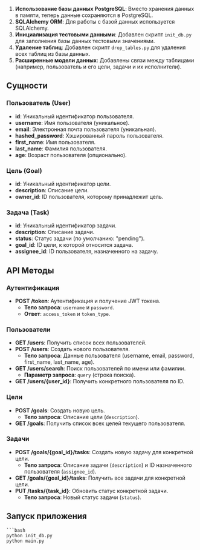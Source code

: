 1. **Использование базы данных PostgreSQL**: Вместо хранения данных в памяти, теперь данные сохраняются в PostgreSQL.
2. **SQLAlchemy ORM**: Для работы с базой данных используется SQLAlchemy.
3. **Инициализация тестовыми данными**: Добавлен скрипт `init_db.py` для заполнения базы данных тестовыми значениями.
4. **Удаление таблиц**: Добавлен скрипт `drop_tables.py` для удаления всех таблиц из базы данных.
5. **Расширенные модели данных**: Добавлены связи между таблицами (например, пользователь и его цели, задачи и их исполнители).

## Сущности

### Пользователь (User)
- **id**: Уникальный идентификатор пользователя.
- **username**: Имя пользователя (уникальное).
- **email**: Электронная почта пользователя (уникальная).
- **hashed_password**: Хэшированный пароль пользователя.
- **first_name**: Имя пользователя.
- **last_name**: Фамилия пользователя.
- **age**: Возраст пользователя (опционально).

### Цель (Goal)
- **id**: Уникальный идентификатор цели.
- **description**: Описание цели.
- **owner_id**: ID пользователя, которому принадлежит цель.

### Задача (Task)
- **id**: Уникальный идентификатор задачи.
- **description**: Описание задачи.
- **status**: Статус задачи (по умолчанию: "pending").
- **goal_id**: ID цели, к которой относится задача.
- **assignee_id**: ID пользователя, назначенного на задачу.

## API Методы

### Аутентификация
- **POST /token**: Аутентификация и получение JWT токена.
  - **Тело запроса**: `username` и `password`.
  - **Ответ**: `access_token` и `token_type`.

### Пользователи
- **GET /users**: Получить список всех пользователей.
- **POST /users**: Создать нового пользователя.
  - **Тело запроса**: Данные пользователя (username, email, password, first_name, last_name, age).
- **GET /users/search**: Поиск пользователей по имени или фамилии.
  - **Параметр запроса**: `query` (строка поиска).
- **GET /users/{user_id}**: Получить конкретного пользователя по ID.

### Цели
- **POST /goals**: Создать новую цель.
  - **Тело запроса**: Описание цели (`description`).
- **GET /goals**: Получить список всех целей текущего пользователя.

### Задачи
- **POST /goals/{goal_id}/tasks**: Создать новую задачу для конкретной цели.
  - **Тело запроса**: Описание задачи (`description`) и ID назначенного пользователя (`assignee_id`).
- **GET /goals/{goal_id}/tasks**: Получить все задачи для конкретной цели.
- **PUT /tasks/{task_id}**: Обновить статус конкретной задачи.
  - **Тело запроса**: Новый статус задачи (`status`).

## Запуск приложения
    ```bash
    python init_db.py
    python main.py